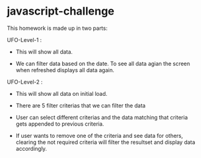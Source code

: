 # javascript-challenge

This homework is made up in two parts:

UFO-Level-1 :

* This will show all  data. 

* We can filter data based on the date. To see all data agian the screen when refreshed displays all data again.

UFO-Level-2 :

* This will show all data on initial load.

* There are 5 filter criterias that we can filter the data

* User can select different criterias and the data matching that criteria gets appended to previous criteria.

* If user wants to remove one of the criteria and see data for others, clearing the not required      criteria will filter the resultset and display data accordingly.


